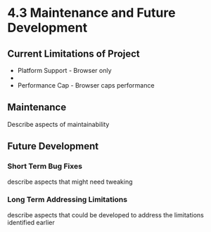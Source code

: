 # 4.3 Maintenance and Future Development

## Current Limitations of Project

* Platform Support - Browser only
*
* Performance Cap - Browser caps performance

## Maintenance

Describe aspects of maintainability

## Future Development

### Short Term Bug Fixes

describe aspects that might need tweaking

### Long Term Addressing Limitations

describe aspects that could be developed to address the limitations identified earlier
